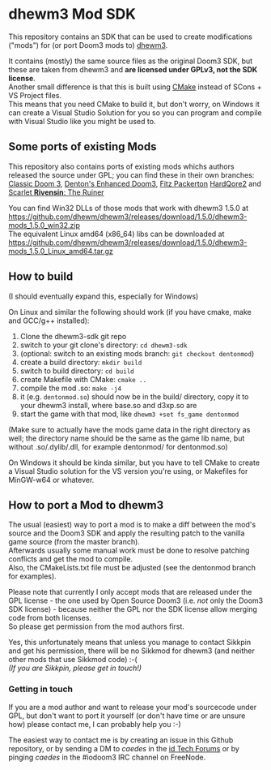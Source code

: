 # dhewm3 Mod SDK

This repository contains an SDK that can be used to create modifications ("mods")
for (or port Doom3 mods to) [dhewm3](https://dhewm3.org).

It contains (mostly) the same source files as the original Doom3 SDK, but these
are taken from dhewm3 and **are licensed under GPLv3, not the SDK license**.  
Another small difference is that this is built using [CMake](https://cmake.org/)
instead of SCons + VS Project files.  
This means that you need CMake to build it, but don't worry, on Windows it can
create a Visual Studio Solution for you so you can program and compile with
Visual Studio like you might be used to.

## Some ports of existing Mods

This repository also contains ports of existing mods whichs authors released
the source under GPL; you can find these in their own branches:
[Classic Doom 3](https://github.com/dhewm/dhewm3-sdk/tree/cdoom),
[Denton's Enhanced Doom3](https://github.com/dhewm/dhewm3-sdk/tree/dentonmod),
[Fitz Packerton](https://github.com/dhewm/dhewm3-sdk/tree/fitz)
[HardQore2](https://github.com/dhewm/dhewm3-sdk/tree/hardqore2) and
[Scarlet **Rivensin**: The Ruiner](https://github.com/dhewm/dhewm3-sdk/tree/rivensin)

You can find Win32 DLLs of those mods that work with dhewm3 1.5.0 at https://github.com/dhewm/dhewm3/releases/download/1.5.0/dhewm3-mods_1.5.0_win32.zip  
The equivalent Linux amd64 (x86_64) libs can be downloaded at https://github.com/dhewm/dhewm3/releases/download/1.5.0/dhewm3-mods_1.5.0_Linux_amd64.tar.gz

## How to build

(I should eventually expand this, especially for Windows)

On Linux and similar the following should work (if you have cmake, make and GCC/g++ installed):
1. Clone the dhewm3-sdk git repo
2. switch to your git clone's directory: `cd dhewm3-sdk`
3. (optional: switch to an existing mods branch: `git checkout dentonmod`)
4. create a build directory: `mkdir build`
5. switch to build directory: `cd build`
6. create Makefile with CMake: `cmake ..`
7. compile the mod .so: `make -j4`
8. it (e.g. `dentonmod.so`) should now be in the build/ directory,
   copy it to your dhewm3 install, where base.so and d3xp.so are
9. start the game with that mod, like `dhewm3 +set fs_game dentonmod`

(Make sure to actually have the mods game data in the right directory as well;
the directory name should be the same as the game lib name, but without .so/.dylib/.dll,
for example dentonmod/ for dentonmod.so)

On Windows it should be kinda similar, but you have to tell CMake to create
a Visual Studio solution for the VS version you're using, or Makefiles for
MinGW-w64 or whatever.

## How to port a Mod to dhewm3

The usual (easiest) way to port a mod is to make a diff between the mod's source
and the Doom3 SDK and apply the resulting patch to the vanilla game source (from the master branch).  
Afterwards usually some manual work must be done to resolve patching conflicts and get the mod to compile.  
Also, the CMakeLists.txt file must be adjusted (see the dentonmod branch for examples).

Please note that currently I only accept mods that are released under the
GPL license - the one used by Open Source Doom3 (i.e. *not* only the Doom3 SDK license) -
because neither the GPL nor the SDK license allow merging code from both licenses.  
So please get permission from the mod authors first.

Yes, this unfortunately means that unless you manage to contact Sikkpin and get
his permission, there will be no Sikkmod for dhewm3 (and neither other mods that
use Sikkmod code) :-(  
*(If you are Sikkpin, please get in touch!)*

### Getting in touch

If you are a mod author and want to release your mod's sourcecode under GPL,
but don't want to port it yourself (or don't have time or are unsure how)
please contact me, I can probably help you :-)

The easiest way to contact me is by creating an issue in this Github repository,
or by sending a DM to *caedes* in the [id Tech Forums](http://idtechforums.fuzzylogicinc.com/)
or by pinging *caedes* in the #iodoom3 IRC channel on FreeNode.

